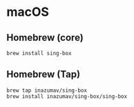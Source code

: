 # macOS

## Homebrew (core)

```shell
brew install sing-box
```

## Homebrew (Tap)

```shell
brew tap inazumav/sing-box
brew install inazumav/sing-box/sing-box
```